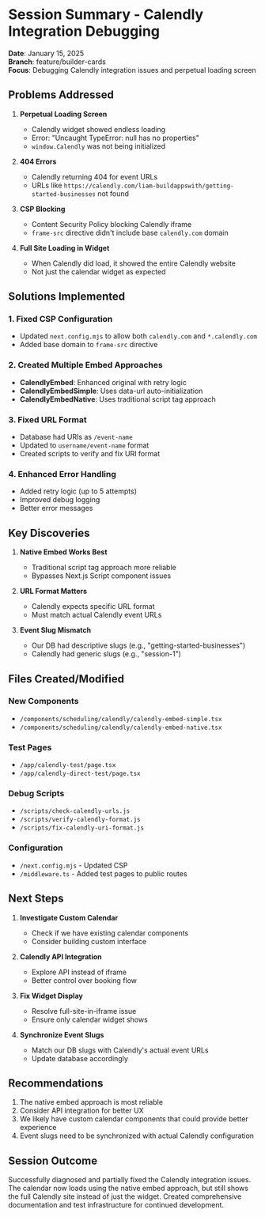 # Session Summary - Calendly Integration Debugging
**Date**: January 15, 2025  
**Branch**: feature/builder-cards  
**Focus**: Debugging Calendly integration issues and perpetual loading screen

## Problems Addressed

1. **Perpetual Loading Screen**
   - Calendly widget showed endless loading
   - Error: "Uncaught TypeError: null has no properties"
   - `window.Calendly` was not being initialized

2. **404 Errors**
   - Calendly returning 404 for event URLs
   - URLs like `https://calendly.com/liam-buildappswith/getting-started-businesses` not found

3. **CSP Blocking**
   - Content Security Policy blocking Calendly iframe
   - `frame-src` directive didn't include base `calendly.com` domain

4. **Full Site Loading in Widget**
   - When Calendly did load, it showed the entire Calendly website
   - Not just the calendar widget as expected

## Solutions Implemented

### 1. Fixed CSP Configuration
- Updated `next.config.mjs` to allow both `calendly.com` and `*.calendly.com`
- Added base domain to `frame-src` directive

### 2. Created Multiple Embed Approaches
- **CalendlyEmbed**: Enhanced original with retry logic
- **CalendlyEmbedSimple**: Uses data-url auto-initialization
- **CalendlyEmbedNative**: Uses traditional script tag approach

### 3. Fixed URL Format
- Database had URIs as `/event-name`
- Updated to `username/event-name` format
- Created scripts to verify and fix URI format

### 4. Enhanced Error Handling
- Added retry logic (up to 5 attempts)
- Improved debug logging
- Better error messages

## Key Discoveries

1. **Native Embed Works Best**
   - Traditional script tag approach more reliable
   - Bypasses Next.js Script component issues

2. **URL Format Matters**
   - Calendly expects specific URL format
   - Must match actual Calendly event URLs

3. **Event Slug Mismatch**
   - Our DB had descriptive slugs (e.g., "getting-started-businesses")
   - Calendly had generic slugs (e.g., "session-1")

## Files Created/Modified

### New Components
- `/components/scheduling/calendly/calendly-embed-simple.tsx`
- `/components/scheduling/calendly/calendly-embed-native.tsx`

### Test Pages
- `/app/calendly-test/page.tsx`
- `/app/calendly-direct-test/page.tsx`

### Debug Scripts
- `/scripts/check-calendly-urls.js`
- `/scripts/verify-calendly-format.js`
- `/scripts/fix-calendly-uri-format.js`

### Configuration
- `/next.config.mjs` - Updated CSP
- `/middleware.ts` - Added test pages to public routes

## Next Steps

1. **Investigate Custom Calendar**
   - Check if we have existing calendar components
   - Consider building custom interface

2. **Calendly API Integration**
   - Explore API instead of iframe
   - Better control over booking flow

3. **Fix Widget Display**
   - Resolve full-site-in-iframe issue
   - Ensure only calendar widget shows

4. **Synchronize Event Slugs**
   - Match our DB slugs with Calendly's actual event URLs
   - Update database accordingly

## Recommendations

1. The native embed approach is most reliable
2. Consider API integration for better UX
3. We likely have custom calendar components that could provide better experience
4. Event slugs need to be synchronized with actual Calendly configuration

## Session Outcome

Successfully diagnosed and partially fixed the Calendly integration issues. The calendar now loads using the native embed approach, but still shows the full Calendly site instead of just the widget. Created comprehensive documentation and test infrastructure for continued development.